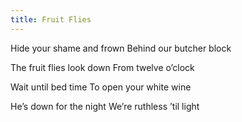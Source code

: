 ```yaml
---
title: Fruit Flies
---
```

Hide your shame and frown
Behind our butcher block

The fruit flies look down
From twelve o’clock

Wait until bed time
To open your white wine

He’s down for the night
We’re ruthless ’til light